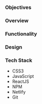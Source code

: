 ### Objectives

### Overview

### Functionality

### Design

### Tech Stack
- CSS3
- JavaScript
- ReactJS
- NPM
- Netlify
- Git

